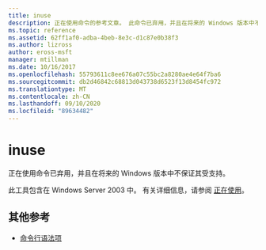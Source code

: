 ```yaml
---
title: inuse
description: 正在使用命令的参考文章。 此命令已弃用，并且在将来的 Windows 版本中不保证其受支持。
ms.topic: reference
ms.assetid: 62ff1af0-adba-4beb-8e3c-d1c87e0b38f3
ms.author: lizross
author: eross-msft
manager: mtillman
ms.date: 10/16/2017
ms.openlocfilehash: 55793611c8ee676a07c55bc2a8280ae4e64f7ba6
ms.sourcegitcommit: db2d46842c68813d043738d6523f13d8454fc972
ms.translationtype: MT
ms.contentlocale: zh-CN
ms.lasthandoff: 09/10/2020
ms.locfileid: "89634482"
---
```

# <a name="inuse"></a>inuse

正在使用命令已弃用，并且在将来的 Windows 版本中不保证其受支持。

此工具包含在 Windows Server 2003 中。 有关详细信息，请参阅 [正在使用](/previous-versions/orphan-topics/ws.10/dd996699(v=ws.10))。

## <a name="additional-references"></a>其他参考

- [命令行语法项](command-line-syntax-key.md)
